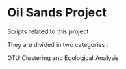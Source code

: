 # Oil Sands Project

Scripts related to this project

They are divided in two categories :

OTU Clustering and Ecological Analysis

